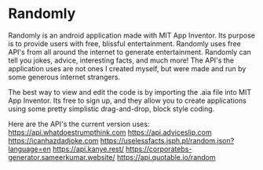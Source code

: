 # Randomly
Randomly is an android application made with MIT App Inventor. Its purpose is to provide users with free, blissful entertainment. Randomly uses free API's from all around the internet to generate entertainment. Randomly can tell you jokes, advice, interesting facts, and much more! The API's the application uses are not ones I created myself, but were made and run by some generous internet strangers.

The best way to view and edit the code is by importing the .aia file into MIT App Inventor. Its free to sign up, and they allow you to create applications using some pretty simplistic drag-and-drop, block style coding.


Here are the API's the current version uses:
https://api.whatdoestrumpthink.com
https://api.adviceslip.com
https://icanhazdadjoke.com
https://uselessfacts.jsph.pl/random.json?language=en
https://api.kanye.rest/
https://corporatebs-generator.sameerkumar.website/
https://api.quotable.io/random

